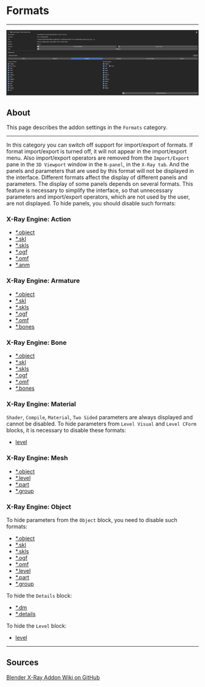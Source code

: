 # Formats

___

![formats centered](assets/images/Formats.png)

## About

This page describes the addon settings in the `Formats` category.

___

In this category you can switch off support for import/export of formats. If format import/export is turned off, it will not appear in the import/export menu. Also import/export operators are removed from the `Import/Export` pane in the `3D Viewport` window in the `N-panel`, in the `X-Ray tab`. And the panels and parameters that are used by this format will not be displayed in the interface. Different formats affect the display of different panels and parameters. The display of some panels depends on several formats. This feature is necessary to simplify the interface, so that unnecessary parameters and import/export operators, which are not used by the user, are not displayed. To hide panels, you should disable such formats:

### X-Ray Engine: Action

- [*.object](../../../references/file-formats/models/object.md)
- [*.skl](../../../references/file-formats/animations/skl-skls.md)
- [*.skls](../../../references/file-formats/animations/skl-skls.md)
- [*.ogf](../../../references/file-formats/models/ogf.md)
- [*.omf](../../../references/file-formats/animations/omf.md)
- [*.anm](../../../references/file-formats/animations/anm.md)

### X-Ray Engine: Armature

- [*.object](../../../references/file-formats/models/object.md)
- [*.skl](../../../references/file-formats/animations/skl-skls.md)
- [*.skls](../../../references/file-formats/animations/skl-skls.md)
- [*.ogf](../../../references/file-formats/models/ogf.md)
- [*.omf](../../../references/file-formats/animations/omf.md)
- [*.bones](../../../references/file-formats/models/bones.md)

### X-Ray Engine: Bone

- [*.object](../../../references/file-formats/models/object.md)
- [*.skl](../../../references/file-formats/animations/skl-skls.md)
- [*.skls](../../../references/file-formats/animations/skl-skls.md)
- [*.ogf](../../../references/file-formats/models/ogf.md)
- [*.omf](../../../references/file-formats/animations/omf.md)
- [*.bones](../../../references/file-formats/models/bones.md)

### X-Ray Engine: Material

`Shader`, `Compile`, `Material`, `Two Sided` parameters are always displayed and cannot be disabled. To hide parameters from `Level Visual` and `Level CForm` blocks, it is necessary to disable these formats:

- [level](../../../references/file-formats/game-levels/level.md)

### X-Ray Engine: Mesh

- [*.object](../../../references/file-formats/models/object.md)
- [*.level](../../../references/file-formats/sdk/dot-level.md)
- [*.part](../../../references/file-formats/game-levels/part.md)
- [*.group](../../../references/file-formats/models/group.md)

### X-Ray Engine: Object

To hide parameters from the `Object` block, you need to disable such formats:

- [*.object](../../../references/file-formats/models/object.md)
- [*.skl](../../../references/file-formats/animations/skl-skls.md)
- [*.skls](../../../references/file-formats/animations/skl-skls.md)
- [*.ogf](../../../references/file-formats/models/ogf.md)
- [*.omf](../../../references/file-formats/animations/omf.md)
- [*.level](../../../references/file-formats/sdk/dot-level.md)
- [*.part](../../../references/file-formats/game-levels/part.md)
- [*.group](../../../references/file-formats/models/group.md)

To hide the `Details` block:

- [*.dm](../../../references/file-formats/models/dm.md)
- [*.details](../../../references/file-formats/game-levels/details.md)

To hide the `Level` block:

- [level](../../../references/file-formats/game-levels/level.md)

___

## Sources

[Blender X-Ray Addon Wiki on GitHub](https://github.com/PavelBlend/blender-xray/wiki/Preferences-Formats)
